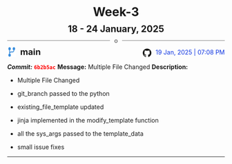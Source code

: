 <h1 style="text-align:center; margin-bottom:10px">Week-3</h1>
<h2 style="text-align:center; margin:0px">18 - 24 January, 2025</h2>
<div style="display: flex; align-items: center; justify-content: center;">
  <hr style="flex: 1; background-color: gray;" />
  <span style="padding: 0 10px;font-weight:bold; color:gray">o</span>
  <hr style="flex: 1; background-color: gray;" />
</div>

<div style="display: flex; justify-content: space-between; align-items:end;">
  <div style="display:flex">
      <img src="../assets/branch.svg" alt="GitHub Logo"  style="width:20px; margin:0 10px 0 0">
      <h3 style="margin: 0; padding:0; font-weight: bold; font-size:20px;">main</h3>
  </div>
  <div style="display:flex">
  <img src="../assets/github.svg" alt="GitHub Logo" style="width:20px">
    <span style="color:rgb(16, 54, 226); text-align: right; margin:0 0 0 10px; padding:0px;">19 Jan, 2025 | 07:08 PM</span>
  </div>
</div>

**_Commit:_** <code style="color: red; font-weight: bold;">6b2b5ac</code>
**Message:** Multiple File Changed
**Description:**
- Multiple File Changed

- git_branch passed to the python
- existing_file_template updated
-  jinja implemented in the modify_template function
- all the sys_args passed to the template_data
- small issue fixes
---
